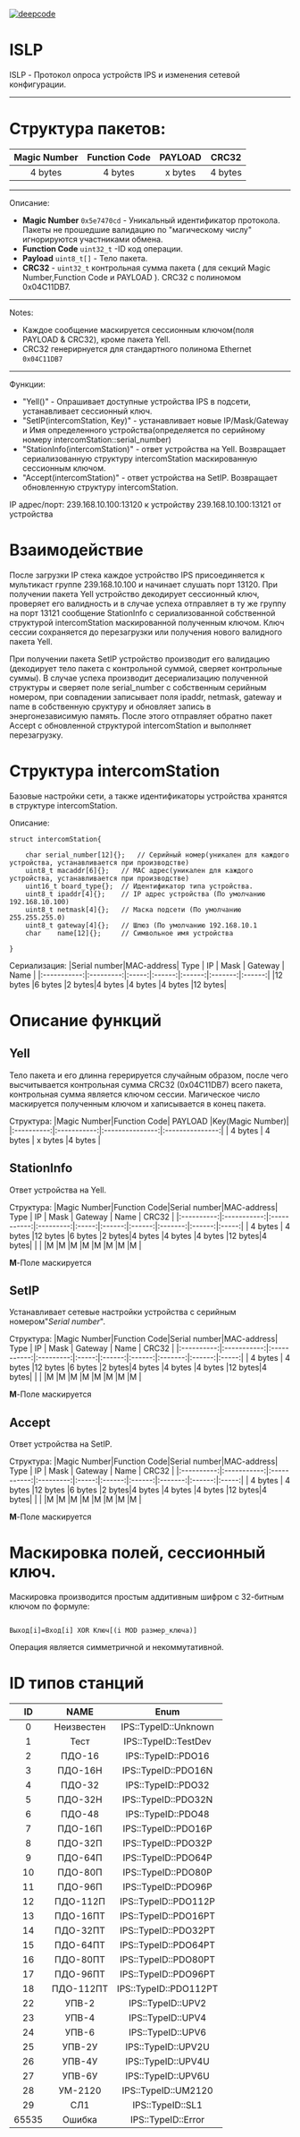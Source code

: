 [![deepcode](https://www.deepcode.ai/api/gh/badge?key=eyJhbGciOiJIUzI1NiIsInR5cCI6IkpXVCJ9.eyJwbGF0Zm9ybTEiOiJnaCIsIm93bmVyMSI6IkRlZURvbnNraWgiLCJyZXBvMSI6IklTTFAiLCJpbmNsdWRlTGludCI6ZmFsc2UsImF1dGhvcklkIjoyNzUxNiwiaWF0IjoxNjEzNjYwOTM4fQ.kF2jGKurS-zWhNfPk0RLVXIYCNMqiZUgNgU73CNBLvg)](https://www.deepcode.ai/app/gh/DeeDonskih/ISLP/_/dashboard?utm_content=gh%2FDeeDonskih%2FISLP)

ISLP
==========================

ISLP - Протокол опроса устройств IPS и изменения сетевой конфигурации.
__________________________

Структура пакетов:
==========================


|Magic Number|Function Code|     PAYLOAD     | CRC32 |
|:----------:|:-----------:|:---------------:|:-----:|
| 4 bytes    | 4 bytes     | x bytes         |4 bytes|

____________________________

Описание:
 - **Magic Number** `0x5e7470cd` - Уникальный идентификатор протокола. Пакеты не прошедшие валидацию по "магическому числу" игнорируются участниками обмена.
 - **Function Code** `uint32_t` -ID код операции.
 - **Payload** `uint8_t[]` - Тело пакета.
 - **CRC32** - `uint32_t` контрольная сумма пакета ( для секций Magic Number,Function Code и PAYLOAD ). CRC32 c полиномом 0x04C11DB7.

______________________________

Notes:
- Каждое сообщение маскируется сессионным ключом(поля PAYLOAD & CRC32), кроме пакета Yell.
- CRC32 генерирнуется для стандартного полинома Ethernet `0x04C11DB7`

______________________________

Функции:
- "Yell()" - Опрашивает доступные устройства IPS в подсети, устанавливает сессионный ключ.
- "SetIP(intercomStation, Key)" - устанавливает новые IP/Mask/Gateway и Имя определенного устройства(определяется по серийному номеру intercomStation::serial_number)
- "StationInfo(intercomStation)" - ответ устройства на Yell. Возвращает сериализованную структуру intercomStation маскированную сессионным ключом.
- "Accept(intercomStation)" - ответ устройства на SetIP. Возвращает обновленную структуру intercomStation.

IP адрес/порт:
239.168.10.100:13120 к  устройству
239.168.10.100:13121 от устройства

Взаимодействие
==============================

После загрузки IP стека каждое устройство IPS  присоединяется к мультикаст группе 239.168.10.100 и начинает слушать порт 13120. При получении пакета Yell устройство декодирует сессионный ключ, проверяет его валидность и в случае успеха отправляет в ту же группу на порт 13121 сообщение StationInfo с сериализованной собственной структурой intercomStation маскированной полученным ключом. Ключ сессии сохраняется до перезагрузки или получения нового валидного пакета Yell.

При получении пакета SetIP устройство производит его валидацию (декодирует тело пакета с контрольной суммой, сверяет контрольные суммы). В случае успеха производит десериализацию полученной структуры и сверяет поле serial_number с собственным серийным номером, при совпадении записывает поля ipaddr, netmask, gateway и name в собственную сруктуру и обновляет запись в энергонезависимую память. После этого отправляет обратно пакет Accept с обновленной структурой intercomStation и выполняет перезагрузку.

Структура intercomStation
===============================

Базовые настройки сети, а также идентификаторы устройства хранятся в структуре intercomStation.

Описание:
~~~~~~~~~~~~~~~~~~~~~~~~~~~~~~~{.c}
struct intercomStation{

    char serial_number[12]{}; 	// Серийный номер(уникален для каждого устройства, устанавливается при производстве)
    uint8_t macaddr[6]{};	// MAC адрес(уникален для каждого устройства, устанавливается при производстве)
    uint16_t board_type{};	// Идентификатор типа устройства.
    uint8_t ipaddr[4]{};	// IP адрес устройства (По умолчанию 192.168.10.100)
    uint8_t netmask[4]{};	// Маска подсети (По умолчанию 255.255.255.0)
    uint8_t gateway[4]{};	// Шлюз (По умолчанию 192.168.10.1
    char    name[12]{};		// Символьное имя устройства
    
}
~~~~~~~~~~~~~~~~~~~~~~~~~~~~~~~

Сериализация:
|Serial number|MAC-address| Type  |   IP   |  Mask  | Gateway |  Name  |
|:-----------:|:---------:|:-----:|:------:|:------:|:-------:|:------:|
|12 bytes     |6 bytes    |2 bytes|4 bytes |4 bytes |4 bytes  |12 bytes|



Описание функций
==================================

Yell
----------------------------------

Тело пакета и его длинна герерируется случайным образом, после чего высчитывается контрольная сумма CRC32 (0x04C11DB7) всего пакета, контрольная сумма является ключом сессии. Магическое число маскируется полученным ключом и хаписывается в конец пакета.

Структура:
|Magic Number|Function Code|     PAYLOAD     |Key(Magic Number)|
|:----------:|:-----------:|:---------------:|:---------------:|
| 4 bytes    | 4 bytes     | x bytes         |4 bytes          |


StationInfo
----------------------------------

Ответ устройства на Yell.

Структура:
|Magic Number|Function Code|Serial number|MAC-address| Type  |   IP   |  Mask  | Gateway |  Name  | CRC32 |
|:----------:|:-----------:|:-----------:|:---------:|:-----:|:------:|:------:|:-------:|:------:|:-----:|
| 4 bytes    | 4 bytes     |12 bytes     |6 bytes    |2 bytes|4 bytes |4 bytes |4 bytes  |12 bytes|4 bytes|
|	     |             |M		 |M	     |M      |M       |M       |M        |M       |M      |

**M**-Поле маскируется


SetIP
----------------------------------

Устанавливает сетевые настройки устройства с серийным номером"_Serial number_".

Структура:
|Magic Number|Function Code|Serial number|MAC-address| Type  |   IP   |  Mask  | Gateway |  Name  | CRC32 |
|:----------:|:-----------:|:-----------:|:---------:|:-----:|:------:|:------:|:-------:|:------:|:-----:|
| 4 bytes    | 4 bytes     |12 bytes     |6 bytes    |2 bytes|4 bytes |4 bytes |4 bytes  |12 bytes|4 bytes|
|	     |             |M		 |M	     |M      |M       |M       |M        |M       |M      |

**M**-Поле маскируется


Accept
----------------------------------

Ответ устройства на SetIP.

Структура:
|Magic Number|Function Code|Serial number|MAC-address| Type  |   IP   |  Mask  | Gateway |  Name  | CRC32 |
|:----------:|:-----------:|:-----------:|:---------:|:-----:|:------:|:------:|:-------:|:------:|:-----:|
| 4 bytes    | 4 bytes     |12 bytes     |6 bytes    |2 bytes|4 bytes |4 bytes |4 bytes  |12 bytes|4 bytes|
|	     |             |M		 |M	     |M      |M       |M       |M        |M       |M      |

**M**-Поле маскируется


Маскировка полей, сессионный ключ.
======================================

Маскировка производится простым аддитивным шифром с 32-битным ключом по формуле:
~~~~~~~~~~~~~~~~~~~~~~~~~~~~~~~~~~~

Выход[i]=Вход[i] XOR Ключ[(i MOD размер_ключа)]

~~~~~~~~~~~~~~~~~~~~~~~~~~~~~~~~~~~

Операция является симметричной и некоммутативной. 


ID типов станций
============================================

| ID | NAME | Enum |
|:--:|:----:|:----:|
|0|Неизвестен|IPS::TypeID::Unknown|
|1|Тест|IPS::TypeID::TestDev|
|2|ПДО-16|IPS::TypeID::PDO16|
|3|ПДО-16Н|IPS::TypeID::PDO16N|
|4|ПДО-32|IPS::TypeID::PDO32|
|5|ПДО-32Н|IPS::TypeID::PDO32N|
|6|ПДО-48|IPS::TypeID::PDO48|
|7|ПДО-16П|IPS::TypeID::PDO16P|
|8|ПДО-32П|IPS::TypeID::PDO32P|
|9|ПДО-64П|IPS::TypeID::PDO64P|
|10|ПДО-80П|IPS::TypeID::PDO80P|
|11|ПДО-96П|IPS::TypeID::PDO96P|
|12|ПДО-112П|IPS::TypeID::PDO112P|
|13|ПДО-16ПТ|IPS::TypeID::PDO16PT|
|14|ПДО-32ПТ|IPS::TypeID::PDO32PT|
|15|ПДО-64ПТ|IPS::TypeID::PDO64PT|
|16|ПДО-80ПТ|IPS::TypeID::PDO80PT|
|17|ПДО-96ПТ|IPS::TypeID::PDO96PT|
|18|ПДО-112ПТ|IPS::TypeID::PDO112PT|
|22|УПВ-2|IPS::TypeID::UPV2|
|23|УПВ-4|IPS::TypeID::UPV4|
|24|УПВ-6|IPS::TypeID::UPV6|
|25|УПВ-2У|IPS::TypeID::UPV2U|
|26|УПВ-4У|IPS::TypeID::UPV4U|
|27|УПВ-6У|IPS::TypeID::UPV6U|
|28|УМ-2120|IPS::TypeID::UM2120|
|29|СЛ1|IPS::TypeID::SL1|
|65535|Ошибка|IPS::TypeID::Error|
